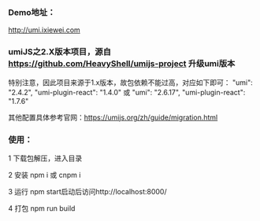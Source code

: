 ### Demo地址：
http://umi.ixiewei.com

### umiJS之2.X版本项目，源自 https://github.com/HeavyShell/umijs-project 升级umi版本

特别注意，因此项目来源于1.x版本，故包依赖不能过高，对应如下即可：
"umi": "2.4.2",
"umi-plugin-react": "1.4.0"
或
"umi": "2.6.17",
"umi-plugin-react": "1.7.6"

其他配置具体参考官网：https://umijs.org/zh/guide/migration.html

### 使用：

1 下载包解压，进入目录

2 安装 npm i 或 cnpm i

3 运行 npm start启动后访问http://localhost:8000/

4 打包 npm run build
